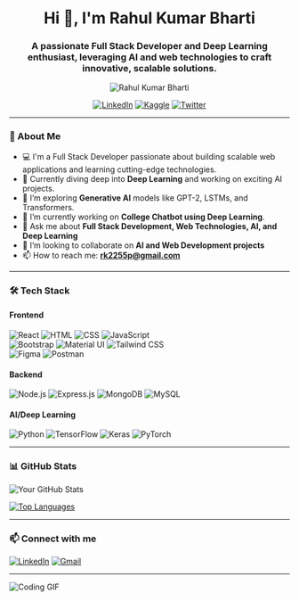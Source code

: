 ﻿<h1 align="center">Hi 👋, I'm Rahul Kumar Bharti</h1>
<h3 align="center">A passionate Full Stack Developer and Deep Learning enthusiast, leveraging AI and web technologies to craft innovative, scalable solutions.</h3>

<p align="center"> <img src="https://komarev.com/ghpvc/?username=rahulbharti5&label=Profile%20views&color=0e75b6&style=flat" alt="Rahul Kumar Bharti" /> </p>

<p align="center">
  <a href="https://linkedin.com/in/rahul-kumar-bharti-51b380295"><img src="https://img.shields.io/badge/-Rahul%20Bharti-blue?style=flat&logo=Linkedin&logoColor=white" alt="LinkedIn"/></a>
  <a href="https://www.kaggle.com/rahulkumar0555"><img src="https://img.shields.io/badge/-Rahul%20Bharti-grey?style=flat&logo=Kaggle&logoColor=white" alt="Kaggle"/></a>
  <a href="https://x.com/iRahul0875"><img src="https://img.shields.io/twitter/follow/rahulbharti5?style=social" alt="Twitter"/></a>
</p>

---

### 🚀 About Me

- 💻 I'm a Full Stack Developer passionate about building scalable web applications and learning cutting-edge technologies.
- 🤖 Currently diving deep into **Deep Learning** and working on exciting AI projects.
- 🌱 I’m exploring **Generative AI** models like GPT-2, LSTMs, and Transformers.
- 🔭 I’m currently working on **College Chatbot using Deep Learning**.
- 💬 Ask me about **Full Stack Development, Web Technologies, AI, and Deep Learning**
- 👯 I’m looking to collaborate on **AI and Web Development projects**
- 📫 How to reach me: **[rk2255p@gmail.com](mailto:rk2255p@gmail.com)**

---

### 🛠️ Tech Stack

#### **Frontend**

![React](https://img.shields.io/badge/-React-05122A?style=flat&logo=react) ![HTML](https://img.shields.io/badge/-HTML-05122A?style=flat&logo=html5) ![CSS](https://img.shields.io/badge/-CSS-05122A?style=flat&logo=css3) ![JavaScript](https://img.shields.io/badge/-JavaScript-05122A?style=flat&logo=javascript)  
![Bootstrap](https://img.shields.io/badge/-Bootstrap-05122A?style=flat&logo=bootstrap) ![Material UI](https://img.shields.io/badge/-Material%20UI-05122A?style=flat&logo=material-ui) ![Tailwind CSS](https://img.shields.io/badge/-Tailwind%20CSS-05122A?style=flat&logo=tailwind-css)  
![Figma](https://img.shields.io/badge/-Figma-05122A?style=flat&logo=figma) ![Postman](https://img.shields.io/badge/-Postman-05122A?style=flat&logo=postman)

#### **Backend**

![Node.js](https://img.shields.io/badge/-Node.js-05122A?style=flat&logo=node.js) ![Express.js](https://img.shields.io/badge/-Express.js-05122A?style=flat&logo=express) ![MongoDB](https://img.shields.io/badge/-MongoDB-05122A?style=flat&logo=mongodb) ![MySQL](https://img.shields.io/badge/-MySQL-05122A?style=flat&logo=mysql)

#### **AI/Deep Learning**

![Python](https://img.shields.io/badge/-Python-05122A?style=flat&logo=python) ![TensorFlow](https://img.shields.io/badge/-TensorFlow-05122A?style=flat&logo=tensorflow) ![Keras](https://img.shields.io/badge/-Keras-05122A?style=flat&logo=keras) ![PyTorch](https://img.shields.io/badge/-PyTorch-05122A?style=flat&logo=pytorch)

---

### 📊 GitHub Stats

![Your GitHub Stats](https://github-readme-stats.vercel.app/api?username=rahulbharti5&show_icons=true&theme=radical)

[![Top Languages](https://github-readme-stats.vercel.app/api/top-langs/?username=rahulbharti5&layout=compact&theme=radical)](https://github.com/anuraghazra/github-readme-stats)

---

### 📫 Connect with me

[![LinkedIn](https://img.shields.io/badge/-LinkedIn-0077B5?style=flat&logo=linkedin)](https://linkedin.com/in/rahul-kumar-bharti-51b380295) [![Gmail](https://img.shields.io/badge/-Gmail-D14836?style=flat&logo=gmail&logoColor=white)](mailto:rk2255p@gmail.com)

---

![Coding GIF](https://media.giphy.com/media/L8K62iTDkzGX6/giphy.gif)
